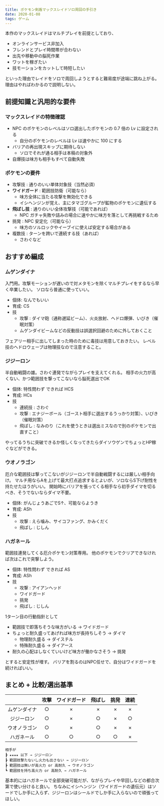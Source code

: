 ```yaml
---
title: ポケモン剣盾マックスレイドソロ周回の手引き
date: 2020-01-08
tags: ゲーム
---
```


本作のマックスレイドはマルチプレイを前提としており、

* オンラインサービス非加入
* フレンドとプレイ時間帯が合わない
* 出先や移動中の脳死作業
* ワットを稼ぎたい
* 技モーションをカットして時短したい

といった理由でレイドをソロで周回しようとすると難易度が途端に跳ね上がる。理由はやればわかるので説明しない。

## 前提知識と汎用的な要件

### マックスレイドの特徴確認

* NPC のポケモンのレベルはソロ選出したポケモンの 0.7 倍の Lv に設定される
  * 自分のポケモンのレベルは Lv は速やかに 100 にする
* バリアの再出現スキップに期待しない
  * ソロでそれが通る相手は本稿の対象外
* 自爆技は味方も相手もすべて自動失敗

### ポケモンの要件

* 攻撃技 : 通りのいい単体対象技（当然必須）
* **ワイドガード** : 範囲技防衛（可能なら）
  * 味方全体に当たる攻撃を無効化できる
  * イシヘンジンが覚え、主にタマゴグループが鉱物のポケモンに遺伝する
* **飛ばし技** : 通りのいい全体攻撃技（可能であれば）
  * NPC ガチャ失敗や詰みの場合に速やかに味方を落として再挑戦するため
* 挑発 : NPC 安定化（可能なら）
  * 味方のソルロックやイーブイに使えば安定する場合がある
* 複数技 : ターンを跨いで連続する技（あれば）
  * さわぐなど

## おすすめ編成

### ムゲンダイナ

入門用。攻撃モーションが遅いので対メタモンを除くマルチプレイをするなら早く卒業したい。
ソロなら普通に使っていい。

* 個体: なんでもいい
* 育成: CS
* 技
  * 攻撃 : ダイマ砲（通称遅延ビーム）、火炎放射、ヘドロ爆弾、いびき（催眠対策）
  * ムゲンダイビームなどの反動技は誤選択回避のために外しておくこと

フェアリー相手に出してしまった時のために毒技は用意しておきたい。
レベル技のヘドロウェーブは物理技なので注意すること。

### ジジーロン

半自動戦闘の雄。さわぐ連発でながらプレイを支えてくれる。
相手の火力が高くない、かつ範囲技を撃ってこないなら脳死選出でOK

* 個体: 特性問わず できれば HCS
* 育成: HCs
* 技
  * 連続技 : さわぐ
  * 攻撃 : エナジーボール（ゴースト相手に選出するうっかり対策）、いびき（催眠対策）
  * 飛ばし : なみのり（これを使うときは選出ミスなので別のポケモンで出直すこと）

やってるうちに突破できるか怪しくなってきたらダイソウゲンでちょっとHP稼ぐなどができる。

### ウオノラゴン

厄介な範囲技は撃ってこないがジジーロンで半自動戦闘するには厳しい相手向け。
マルチ用ならAを上げて最大打点追求するとよいが、ソロならS下げ耐性を持たせたほうがいい。
開始時にバリアを張ってくる相手なら初手ダイマを切るべき、そうでないならダイマ不要。

* 個体: がんじょうあごでS↑、可能ならようき
* 育成: ASh
* 技
  * 攻撃 : えら噛み、サイコファング、かみくだく
  * 飛ばし : じしん

### ハガネール

範囲技連発してくる厄介ポケモン対策専用。
他のポケモンでクリアできなければ次はこれで突撃しよう。

* 個体: 特性問わず できれば AS
* 育成: ASh
* 技
  * 攻撃 : アイアンヘッド
  * ワイドガード
  * 挑発
  * 飛ばし : じしん

1ターン目の行動指針として

* 範囲技で即落ちそうな味方がいる → ワイドガード
* ちょっと耐久盛ってあげれば味方が長持ちしそう → ダイマ
  * 物理耐久盛る → ダイスチル
  * 特殊耐久盛る → ダイアース
* 耐久の心配はしなくていいけど味方が働かなさそう → 挑発

とすると安定性が増す。
バリアを割るのはNPC任せで、自分はワイドガードを続ければいい。

## まとめ + 比較/選出基準

| | 攻撃 | ワイドガード | 飛ばし | 挑発 | 連続 |
| :-: | :-: | :-: | :-: | :-: | :-: |
| ムゲンダイナ |○|×|×|×|×|
| ジジーロン |○|×|○|×|○|
| ウオノラゴン |○|×|○|×|×|
| ハガネール |○|○|○|○|×|

```
相手が
┣ ★★★★ 以下 → ジジーロン
┣ 範囲技撃たないし火力も出さない → ジジーロン
┣ 範囲技は無いが高火力 or 高耐久 → ウオノラゴン
┗ 範囲技を持ち高火力 or 高耐久 → ハガネール
```

基本的にはハガネールで全部突破可能だが、ながらプレイや早回しなどの都合次第で使い分けると良い。
ちなみにイシヘンジン（ワイドガードの遺伝元）はソードでしか手に入らず、ジジーロンはシールドでしか手に入らないので頑張ってほしい。